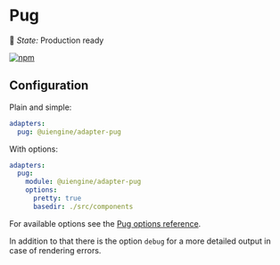 # Pug

🚦 *State:* Production ready

[![npm](https://img.shields.io/npm/v/@uiengine/adapter-pug.svg)](https://www.npmjs.com/package/@uiengine/adapter-pug)

## Configuration

Plain and simple:

```yaml
adapters:
  pug: @uiengine/adapter-pug
```

With options:

```yaml
adapters:
  pug:
    module: @uiengine/adapter-pug
    options:
      pretty: true
      basedir: ./src/components
```

For available options see the [Pug options reference](https://pugjs.org/api/reference.html#options).

In addition to that there is the option `debug` for a more detailed output in case of rendering errors.
